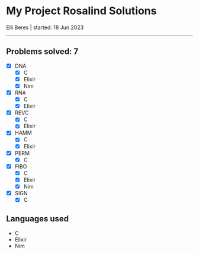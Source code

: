 # My Project Rosalind Solutions

Elli Beres |
started: 18 Jun 2023

---

## Problems solved: 7

- [x] DNA
  - [x] C
  - [x] Elixir
  - [x] Nim
- [x] RNA
  - [x] C
  - [x] Elixir
- [x] REVC
  - [x] C
  - [x] Elixir
- [x] HAMM
  - [x] C
  - [x] Elixir
- [x] PERM
  - [x] C
- [x] FIBO
  - [x] C
  - [x] Elixir
  - [x] Nim
- [x] SIGN
  - [x] C

## Languages used

- C
- Elixir
- Nim
